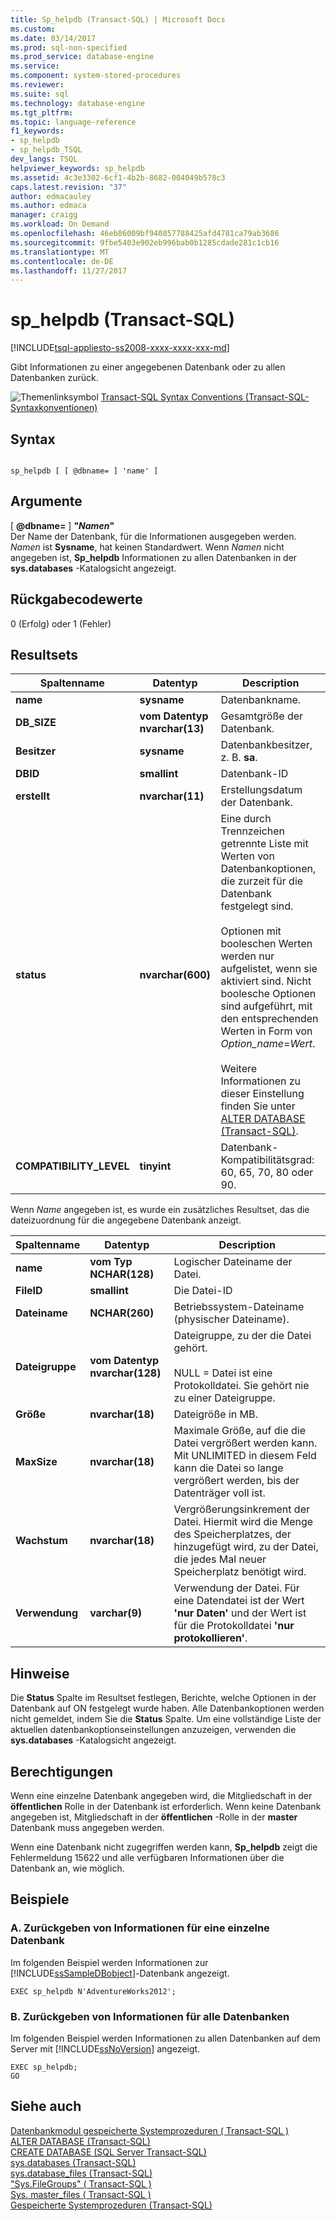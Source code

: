 ```yaml
---
title: Sp_helpdb (Transact-SQL) | Microsoft Docs
ms.custom: 
ms.date: 03/14/2017
ms.prod: sql-non-specified
ms.prod_service: database-engine
ms.service: 
ms.component: system-stored-procedures
ms.reviewer: 
ms.suite: sql
ms.technology: database-engine
ms.tgt_pltfrm: 
ms.topic: language-reference
f1_keywords:
- sp_helpdb
- sp_helpdb_TSQL
dev_langs: TSQL
helpviewer_keywords: sp_helpdb
ms.assetid: 4c3e3302-6cf1-4b2b-8682-004049b578c3
caps.latest.revision: "37"
author: edmacauley
ms.author: edmaca
manager: craigg
ms.workload: On Demand
ms.openlocfilehash: 46eb86009bf940857788425afd4781ca79ab3686
ms.sourcegitcommit: 9fbe5403e902eb996bab0b1285cdade281c1cb16
ms.translationtype: MT
ms.contentlocale: de-DE
ms.lasthandoff: 11/27/2017
---
```

# <a name="sphelpdb-transact-sql"></a>sp_helpdb (Transact-SQL)
[!INCLUDE[tsql-appliesto-ss2008-xxxx-xxxx-xxx-md](../../includes/tsql-appliesto-ss2008-xxxx-xxxx-xxx-md.md)]

  Gibt Informationen zu einer angegebenen Datenbank oder zu allen Datenbanken zurück.  
  
 ![Themenlinksymbol](../../database-engine/configure-windows/media/topic-link.gif "Topic link icon") [Transact-SQL Syntax Conventions (Transact-SQL-Syntaxkonventionen)](../../t-sql/language-elements/transact-sql-syntax-conventions-transact-sql.md)  
  
## <a name="syntax"></a>Syntax  
  
```  
  
sp_helpdb [ [ @dbname= ] 'name' ]  
```  
  
## <a name="arguments"></a>Argumente  
 [  **@dbname=** ] **"***Namen***"**  
 Der Name der Datenbank, für die Informationen ausgegeben werden. *Namen* ist **Sysname**, hat keinen Standardwert. Wenn *Namen* nicht angegeben ist, **Sp_helpdb** Informationen zu allen Datenbanken in der **sys.databases** -Katalogsicht angezeigt.  
  
## <a name="return-code-values"></a>Rückgabecodewerte  
 0 (Erfolg) oder 1 (Fehler)  
  
## <a name="result-sets"></a>Resultsets  
  
|Spaltenname|Datentyp|Description|  
|-----------------|---------------|-----------------|  
|**name**|**sysname**|Datenbankname.|  
|**DB_SIZE**|**vom Datentyp nvarchar(13)**|Gesamtgröße der Datenbank.|  
|**Besitzer**|**sysname**|Datenbankbesitzer, z. B. **sa**.|  
|**DBID**|**smallint**|Datenbank-ID|  
|**erstellt**|**nvarchar(11)**|Erstellungsdatum der Datenbank.|  
|**status**|**nvarchar(600)**|Eine durch Trennzeichen getrennte Liste mit Werten von Datenbankoptionen, die zurzeit für die Datenbank festgelegt sind.<br /><br /> Optionen mit booleschen Werten werden nur aufgelistet, wenn sie aktiviert sind. Nicht boolesche Optionen sind aufgeführt, mit den entsprechenden Werten in Form von *Option_name*=*Wert*.<br /><br /> Weitere Informationen zu dieser Einstellung finden Sie unter [ALTER DATABASE &#40;Transact-SQL&#41;](../../t-sql/statements/alter-database-transact-sql.md).|  
|**COMPATIBILITY_LEVEL**|**tinyint**|Datenbank-Kompatibilitätsgrad: 60, 65, 70, 80 oder 90.|  
  
 Wenn *Name* angegeben ist, es wurde ein zusätzliches Resultset, das die dateizuordnung für die angegebene Datenbank anzeigt.  
  
|Spaltenname|Datentyp|Description|  
|-----------------|---------------|-----------------|  
|**name**|**vom Typ NCHAR(128)**|Logischer Dateiname der Datei.|  
|**FileID**|**smallint**|Die Datei-ID|  
|**Dateiname**|**NCHAR(260)**|Betriebssystem-Dateiname (physischer Dateiname).|  
|**Dateigruppe**|**vom Datentyp nvarchar(128)**|Dateigruppe, zu der die Datei gehört.<br /><br /> NULL = Datei ist eine Protokolldatei. Sie gehört nie zu einer Dateigruppe.|  
|**Größe**|**nvarchar(18)**|Dateigröße in MB.|  
|**MaxSize**|**nvarchar(18)**|Maximale Größe, auf die die Datei vergrößert werden kann. Mit UNLIMITED in diesem Feld kann die Datei so lange vergrößert werden, bis der Datenträger voll ist.|  
|**Wachstum**|**nvarchar(18)**|Vergrößerungsinkrement der Datei. Hiermit wird die Menge des Speicherplatzes, der hinzugefügt wird, zu der Datei, die jedes Mal neuer Speicherplatz benötigt wird.|  
|**Verwendung**|**varchar(9)**|Verwendung der Datei. Für eine Datendatei ist der Wert **'nur Daten'** und der Wert ist für die Protokolldatei **'nur protokollieren'**.|  
  
## <a name="remarks"></a>Hinweise  
 Die **Status** Spalte im Resultset festlegen, Berichte, welche Optionen in der Datenbank auf ON festgelegt wurde haben. Alle Datenbankoptionen werden nicht gemeldet, indem Sie die **Status** Spalte. Um eine vollständige Liste der aktuellen datenbankoptionseinstellungen anzuzeigen, verwenden die **sys.databases** -Katalogsicht angezeigt.  
  
## <a name="permissions"></a>Berechtigungen  
 Wenn eine einzelne Datenbank angegeben wird, die Mitgliedschaft in der **öffentlichen** Rolle in der Datenbank ist erforderlich. Wenn keine Datenbank angegeben ist, Mitgliedschaft in der **öffentlichen** -Rolle in der **master** Datenbank muss angegeben werden.  
  
 Wenn eine Datenbank nicht zugegriffen werden kann, **Sp_helpdb** zeigt die Fehlermeldung 15622 und alle verfügbaren Informationen über die Datenbank an, wie möglich.  
  
## <a name="examples"></a>Beispiele  
  
### <a name="a-returning-information-about-a-single-database"></a>A. Zurückgeben von Informationen für eine einzelne Datenbank  
 Im folgenden Beispiel werden Informationen zur [!INCLUDE[ssSampleDBobject](../../includes/sssampledbobject-md.md)]-Datenbank angezeigt.  
  
```tsql  
EXEC sp_helpdb N'AdventureWorks2012';  
```  
  
### <a name="b-returning-information-about-all-databases"></a>B. Zurückgeben von Informationen für alle Datenbanken  
 Im folgenden Beispiel werden Informationen zu allen Datenbanken auf dem Server mit [!INCLUDE[ssNoVersion](../../includes/ssnoversion-md.md)] angezeigt.  
  
```tsql  
EXEC sp_helpdb;  
GO  
```  
  
## <a name="see-also"></a>Siehe auch  
 [Datenbankmodul gespeicherte Systemprozeduren &#40; Transact-SQL &#41;](../../relational-databases/system-stored-procedures/database-engine-stored-procedures-transact-sql.md)   
 [ALTER DATABASE &#40;Transact-SQL&#41;](../../t-sql/statements/alter-database-transact-sql.md)   
 [CREATE DATABASE &#40;SQL Server Transact-SQL&#41;](../../t-sql/statements/create-database-sql-server-transact-sql.md)   
 [sys.databases &#40;Transact-SQL&#41;](../../relational-databases/system-catalog-views/sys-databases-transact-sql.md)   
 [sys.database_files &#40;Transact-SQL&#41;](../../relational-databases/system-catalog-views/sys-database-files-transact-sql.md)   
 ["Sys.FileGroups" &#40; Transact-SQL &#41;](../../relational-databases/system-catalog-views/sys-filegroups-transact-sql.md)   
 [Sys. master_files &#40; Transact-SQL &#41;](../../relational-databases/system-catalog-views/sys-master-files-transact-sql.md)   
 [Gespeicherte Systemprozeduren &#40;Transact-SQL&#41;](../../relational-databases/system-stored-procedures/system-stored-procedures-transact-sql.md)  
  
  
